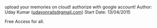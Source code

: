 upload your memories on cloud!
authorize with google account!
Author: Uday Kumar (udayonrails@gmail.com)
Start Date: 13/04/2015

Free Access for all.